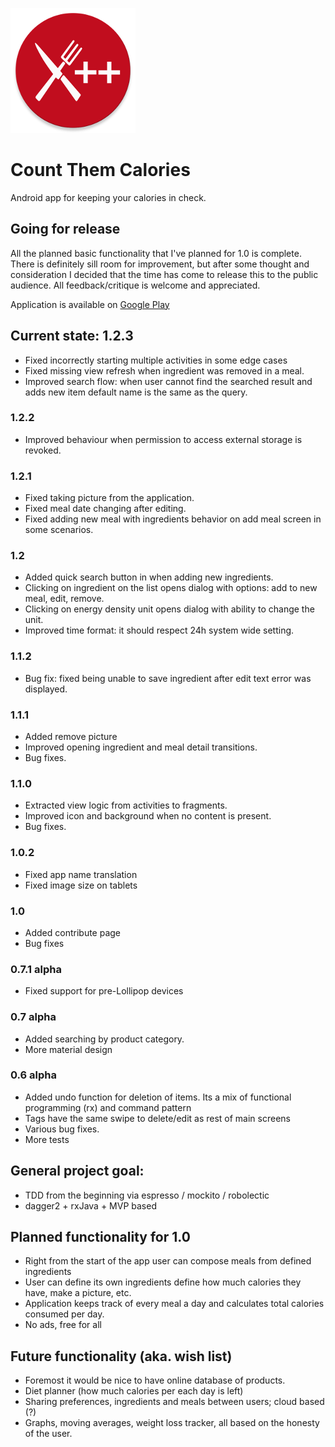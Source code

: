 ![Count Them Calories logo](web_ctc_logo.png)
# Count Them Calories
Android app for keeping your calories in check.

## Going for release
All the planned basic functionality that I've planned for 1.0 is complete. There is definitely sill room for improvement, but after some thought and consideration I decided that the time has come to release this to the public audience.
All feedback/critique is welcome and appreciated.

Application is available on [Google Play](https://play.google.com/store/apps/details?id=com.github.st1hy.countthemcalories)

## Current state: 1.2.3
* Fixed incorrectly starting multiple activities in some edge cases
* Fixed missing view refresh when ingredient was removed in a meal.
* Improved search flow: when user cannot find the searched result and adds new item default name is the same as the query.

### 1.2.2
* Improved behaviour when permission to access external storage is revoked.

### 1.2.1
* Fixed taking picture from the application.
* Fixed meal date changing after editing.
* Fixed adding new meal with ingredients behavior on add meal screen in some scenarios.

### 1.2
* Added quick search button in when adding new ingredients.
* Clicking on ingredient on the list opens dialog with options: add to new meal, edit, remove.
* Clicking on energy density unit opens dialog with ability to change the unit.
* Improved time format: it should respect 24h system wide setting.

### 1.1.2
* Bug fix: fixed being unable to save ingredient after edit text error was displayed.

### 1.1.1
* Added remove picture
* Improved opening ingredient and meal detail transitions.
* Bug fixes.

### 1.1.0
* Extracted view logic from activities to fragments.
* Improved icon and background when no content is present.
* Bug fixes.

### 1.0.2
* Fixed app name translation
* Fixed image size on tablets

### 1.0
* Added contribute page
* Bug fixes

### 0.7.1 alpha
* Fixed support for pre-Lollipop devices

### 0.7 alpha
* Added searching by product category.
* More material design

### 0.6 alpha
* Added undo function for deletion of items. Its a mix of functional programming (rx) and command pattern 
* Tags have the same swipe to delete/edit as rest of main screens
* Various bug fixes.
* More tests

## General project goal:
* TDD from the beginning via espresso / mockito / robolectic
* dagger2 + rxJava + MVP based

## Planned functionality for 1.0
* Right from the start of the app user can compose meals from defined ingredients
* User can define its own ingredients define how much calories they have, make a picture, etc.
* Application keeps track of every meal a day and calculates total calories consumed per day.
* No ads, free for all

## Future functionality (aka. wish list)
* Foremost it would be nice to have online database of products.
* Diet planner (how much calories per each day is left)
* Sharing preferences, ingredients and meals between users; cloud based (?)
* Graphs, moving averages, weight loss tracker, all based on the honesty of the user.

